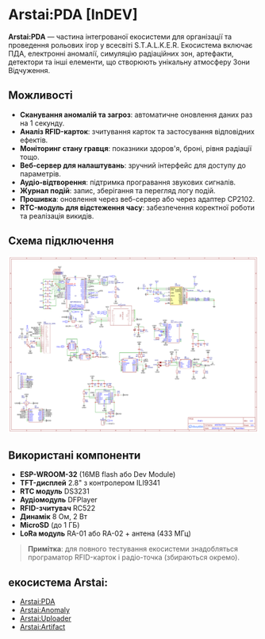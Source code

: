 # Arstai:PDA [InDEV]

**Arstai:PDA** — частина інтегрованої екосистеми для організації та проведення рольових ігор у всесвіті S.T.A.L.K.E.R. Екосистема включає ПДА, електронні аномалії, симуляцію радіаційних зон, артефакти, детектори та інші елементи, що створюють унікальну атмосферу Зони Відчуження.

## Можливості
- **Сканування аномалій та загроз**: автоматичне оновлення даних раз на 1 секунду.
- **Аналіз RFID-карток**: зчитування карток та застосування відповідних ефектів.
- **Моніторинг стану гравця**: показники здоров'я, броні, рівня радіації тощо.
- **Веб-сервер для налаштувань**: зручний інтерфейс для доступу до параметрів.
- **Аудіо-відтворення**: підтримка програвання звукових сигналів.
- **Журнал подій**: запис, зберігання та перегляд логу подій.
- **Прошивка**: оновлення через веб-сервер або через адаптер CP2102.
- **RTC-модуль для відстеження часу**: забезпечення коректної роботи та реалізація викидів.

## Схема підключення
![promo](/Schem.png)

## Використані компоненти
- **ESP-WROOM-32** (16MB flash або Dev Module)
- **TFT-дисплей** 2.8" з контролером ILI9341
- **RTC модуль** DS3231
- **Аудіомодуль** DFPlayer
- **RFID-зчитувач** RC522
- **Динамік** 8 Ом, 2 Вт
- **MicroSD** (до 1 ГБ)
- **LoRa модуль** RA-01 або RA-02 + антена (433 МГц)


> **Примітка**: для повного тестування екосистеми знадобляться програматор RFID-карток і радіо-точка (збираються окремо).

## екосистема Arstai:
- [Arstai:PDA](https://github.com/wainmurk/ARSTAI-PDA)
- [Arstai:Anomaly](https://github.com/wainmurk/ARSTAI-Anomaly)
- [Arstai:Uploader](https://github.com/wainmurk/ARSTAI-Uploader)
- [Arstai:Artifact](https://github.com/wainmurk/ARSTAL-Artifact)
